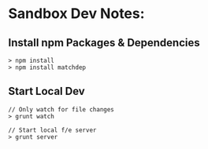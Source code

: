 # Sandbox Dev Notes:
## Install npm Packages & Dependencies
```
> npm install
> npm install matchdep
```

## Start Local Dev
```
// Only watch for file changes
> grunt watch

// Start local f/e server
> grunt server
```
